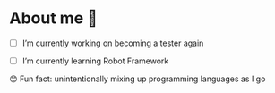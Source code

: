 # About me 👋

<!--
**Timvqt/Timvqt** is a ✨ _special_ ✨ repository because its `README.md` (this file) appears on your GitHub profile.
-->

- [ ] I’m currently working on becoming a tester again

- [ ] I’m currently learning Robot Framework

😊 Fun fact: unintentionally mixing up programming languages as I go
